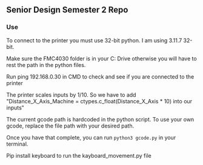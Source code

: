 ## Senior Design Semester 2 Repo


### Use

To connect to the printer you must use 32-bit python. I am using 3.11.7 32-bit. 

Make sure the FMC4030 folder is in your C: Drive otherwise you will have to rest the path in the python files. 

Run ping 192.168.0.30 in CMD to check and see if you are connected to the printer 

The printer scales inputs by 1/10. So we have to add "Distance_X_Axis_Machine = ctypes.c_float(Distance_X_Axis * 10) into our inputs"

The current gcode path is hardcoded in the python script. To use your own gcode, replace the file path with your desired path.

Once you have that complete, you can run `python3 gcode.py` in your terminal.

Pip install keyboard to run the kayboard_movement.py file
